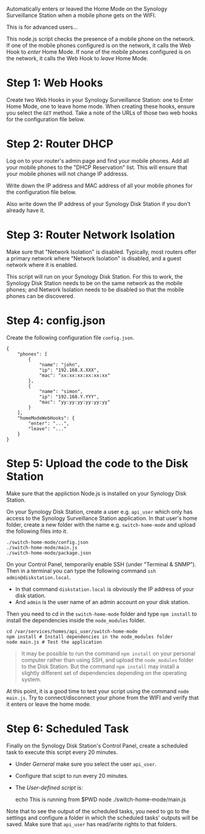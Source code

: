 Automatically enters or leaved the Home Mode on the Synology Surveillance Station when a mobile phone gets on the WIFI.

This is for advanced users...

This node.js script checks the presence of a mobile phone on the network. If one of the mobile phones configured is on the network, it calls the Web Hook to _enter_ Home Mode. If none of the mobile phones configured is on the network, it calls the Web Hook to _leave_ Home Mode.

# Step 1: Web Hooks
Create two Web Hooks in your Synology Surveillance Station: one to Enter Home Mode, one to leave home mode. When creating these hooks, ensure you select the `GET` method. Take a note of the URLs of those two web hooks for the configuration file below.

# Step 2: Router DHCP
Log on to your router's admin page and find your mobile phones. Add all your mobile phones to the "DHCP Reservation" list. This will ensure that your mobile phones will not change IP addresss.

Write down the IP address and MAC address of all your mobile phones for the configuration file below.

Also write down the IP address of your Synology Disk Station if you don't already have it.

# Step 3: Router Network Isolation
Make sure that "Network Isolation" is disabled. Typically, most routers offer a primary network where "Network Isolation" is disabled, and a guest network where it is enabled. 

This script will run on your Synology Disk Station. For this to work, the Synology Disk Station needs to be on the same network as the mobile phones; and Network Isolation needs to be disabled so that the mobile phones can be discovered.

# Step 4: config.json
Create the following configuration file `config.json`.

    {
        "phones": [
            {
                "name": "john",
                "ip": "192.168.X.XXX",
                "mac": "xx:xx:xx:xx:xx:xx"
            },
            {
                "name": "simon",
                "ip": "192.168.Y.YYY",
                "mac": "yy:yy:yy:yy:yy:yy"
            }
        ],
        "homeModeWebHooks": {
            "enter": "...",
            "leave": "..."
        }
    }

# Step 5: Upload the code to the Disk Station
Make sure that the appliction Node.js is installed on your Synology Disk Station.

On your Synology Disk Station, create a user e.g. `api_user` which only has access to the Synology Surveillance Station application. In that user's home folder, create a new folder with the name e.g. `switch-home-mode` and upload the following files into it.

    ./switch-home-mode/config.json
    ./switch-home-mode/main.js
    ./switch-home-mode/package.json

On your Control Panel, temporarily enable SSH (under "Terminal & SNMP").
Then in a terminal you can type the following command `ssh admin@diskstation.local`.
 - In that command `diskstation.local` is obviously the IP address of your disk station.
 - And `admin` is the user name of an admin account on your disk station.

Then you need to cd in the `switch-home-mode` folder and type `npm install` to install the dependencies inside the `node_modules` folder.

    cd /var/services/homes/api_user/switch-home-mode
    npm install # Install dependencies in the node_modules folder
    node main.js # Test the application

> It may be possible to run the command `npm install` on your personal computer rather than using SSH, and upload the `node_modules` folder to the Disk Station. But the command `npm install` may install a slightly different set of dependencies depending on the operating system.

At this point, it is a good time to test your script using the command `node main.js`. Try to connect/disconnect your phone from the WIFI and verify that it enters or leave the home mode.

# Step 6: Scheduled Task

Finally on the Synology Disk Station's Control Panel, create a scheduled task to execute this script every 20 minutes.
 - Under _Gerneral_ make sure you select the user `api_user`.
 - Configure that scipt to run every 20 minutes.
 - The _User-defined script_ is:

    echo This is running from $PWD
    node ./switch-home-mode/main.js

Note that to see the output of the scheduled tasks, you need to go to the settings and configure a folder in which the scheduled tasks' outputs will be saved. Make sure that `api_user` has read/write rights to that folders.